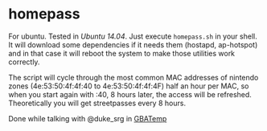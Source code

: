 homepass
========

For ubuntu. Tested in *Ubuntu 14.04*.
Just execute `homepass.sh` in your shell.
It will download some dependencies if it needs them (hostapd, ap-hotspot) and in that case it will reboot 
the system to make those utilities work correctly.

The script will cycle through the most common MAC addresses of nintendo zones (4e:53:50:4f:4f:40 to 4e:53:50:4f:4f:4F)
half an hour per MAC, so when you start again with :40, 8 hours later, the access will be refreshed. Theoretically
you will get streetpasses every 8 hours.

Done while talking with @duke_srg in [GBATemp](https://gbatemp.net/threads/how-to-have-a-homemade-streetpass-relay.352645/page-215#post-5214235)
